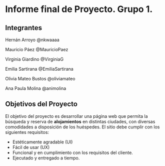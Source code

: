 # Informe final de Proyecto. Grupo 1.

## Integrantes
Hernán Arroyo @nkwaaaa

Mauricio Páez @MauricioPaez

Virginia Giardino @VirginiaG

Emilia Sartirana @EmiliaSartirana

Olivia Mateo Bustos @oliviamateo

Ana Paula Molina @animolina

## Objetivos del Proyecto
El objetivo del proyecto es desarrollar una página web que permita la búsqueda y reserva de **alojamientos** en distintas ciudades, con diversas comodidades a disposición de los huéspedes. El sitio debe cumplir con los siguientes requisitos:
- Estéticamente agradable (UI)
- Fácil de usar (UX)
- Funcional y en cumplimiento con los requisitos del cliente.
- Ejecutado y entregado a tiempo.
